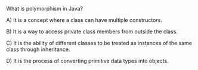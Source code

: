 What is polymorphism in Java?

A) It is a concept where a class can have multiple constructors.

B) It is a way to access private class members from outside the class.

C) It is the ability of different classes to be treated as instances of the same class through inheritance.

D) It is the process of converting primitive data types into objects.
